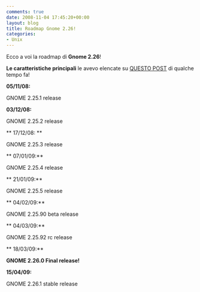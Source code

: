 ```yaml
---
comments: true
date: 2008-11-04 17:45:20+00:00
layout: blog
title: Roadmap Gnome 2.26!
categories:
- Unix
---
```


Ecco a voi la roadmap di **Gnome 2.26**!




**Le caratteristiche principali** le avevo elencate su [QUESTO POST](https://github.com/paolostivanin2008/09/18/gnome-226-prime-indiscrezioni/) di qualche tempo fa!







**05/11/08:**




GNOME 2.25.1 release




**03/12/08:**




GNOME 2.25.2 release




** 17/12/08: **




GNOME 2.25.3 release




** 07/01/09:**




GNOME 2.25.4 release




** 21/01/09:**




GNOME 2.25.5 release




** 04/02/09:**




GNOME 2.25.90 beta release




** 04/03/09:**




GNOME 2.25.92 rc release




** 18/03/09:**




**GNOME 2.26.0 Final release!**




**15/04/09:**




GNOME 2.26.1 stable release
